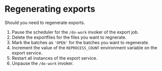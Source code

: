 # Regenerating exports

Should you need to regenerate exports.

1) Pause the scheduler for the `/do-work` invoker of the export job.
2) Delete the exportfiles for the files you want to regnerate.
3) Mark the batches as `'OPEN'` for the batches you want to regenerate.
4) Increment the value of the `REPROCESS_COUNT` environment variable on the export service.
5) Restart all instances of the export service.
6) Unpause the `/do-work` invoker.